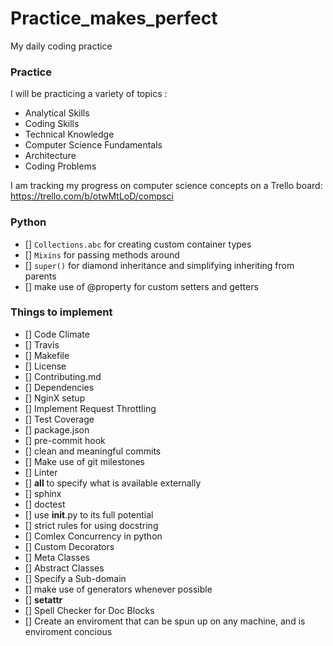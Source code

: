 # Practice_makes_perfect
My daily coding practice

### Practice
I will be practicing a variety of topics :
* Analytical Skills
* Coding Skills
* Technical Knowledge
* Computer Science Fundamentals
* Architecture
* Coding Problems

I am tracking my progress on computer science concepts on a Trello board:
https://trello.com/b/otwMtLoD/compsci

### Python 
- [] `Collections.abc` for creating custom container types
- [] `Mixins` for passing methods around
- [] `super()` for diamond inheritance and simplifying inheriting from parents
- [] make use of @property for custom setters and getters

### Things to implement 
- [] Code Climate
- [] Travis
- [] Makefile
- [] License
- [] Contributing.md
- [] Dependencies
- [] NginX setup
- [] Implement Request Throttling
- [] Test Coverage
- [] package.json
- [] pre-commit hook
- [] clean and meaningful commits
- [] Make use of git milestones 
- [] Linter
- [] __all__ to specify what is available externally
- [] sphinx
- [] doctest
- [] use __init__.py to its full potential
- [] strict rules for using docstring
- [] Comlex Concurrency in python
- [] Custom Decorators
- [] Meta Classes
- [] Abstract Classes
- [] Specify a Sub-domain
- [] make use of generators whenever possible
- [] __setattr__
- [] Spell Checker for Doc Blocks
- [] Create an enviroment that can be spun up on any machine, and is enviroment concious
